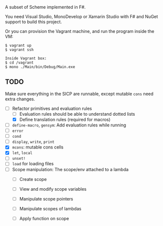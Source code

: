 A subset of Scheme implemented in F#.

You need Visual Studio, MonoDevelop or Xamarin Studio with F# and NuGet support to build this project.

Or you can provision the Vagrant machine, and run the program inside the VM:

```
$ vagrant up
$ vagrant ssh

Inside Vagrant box:
$ cd /vagrant
$ mono ./Main/bin/Debug/Main.exe
```

## TODO
Make sure everything in the SICP are runnable, except mutable `cons` need extra
changes.

- [ ] Refactor primitives and evaluation rules
    - [ ] Evaluation rules should be able to understand dotted lists
    - [X] Define translation rules (required for macros)
- [ ] `define-macro`, `gensym`: Add evaluation rules while running
- [ ] `error`
- [ ] `cond`
- [ ] `display`, `write`, `print`
- [X] `mcons`: mutable cons cells
- [X] `let`, `local`
- [ ] `unset!`
- [ ] `load` for loading files
- [ ] Scope manipulation: The scope/env attached to a lambda
    - [ ] Create scope
    - [ ] View and modify scope variables
    - [ ] Manipulate scope pointers
    - [ ] Manipulate scopes of lambdas
    - [ ] Apply function on scope


